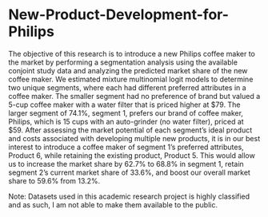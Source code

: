 # New-Product-Development-for-Philips

The objective of this research is to introduce a new Philips coffee maker to the market by performing a segmentation analysis using the available conjoint study data and analyzing the predicted market share of the new coffee maker. We estimated mixture multinomial logit models to determine two unique segments, where each had different preferred attributes in a coffee maker. The smaller segment had no preference of brand but valued a 5-cup coffee maker with a water filter that is priced higher at $79. The larger segment of 74.1%, segment 1, prefers our brand of coffee maker, Philips, which is 15 cups with an auto-grinder (no water filter), priced at $59. After assessing the market potential of each segment’s ideal product and costs associated with developing multiple new products, it is in our best interest to introduce a coffee maker of segment 1’s preferred attributes, Product 6, while retaining the existing product, Product 5. This would allow us to increase the market share by 62.7% to 68.8% in segment 1, retain segment 2’s current market share of 33.6%, and boost our overall market share to 59.6% from 13.2%. 

Note: Datasets used in this academic research project is highly classified and as such, I am not able to make them available to the public.
